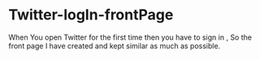 # Twitter-logIn-frontPage
When You open Twitter for the first time then you have to sign in , So the front page I have created and kept similar as much as possible.
